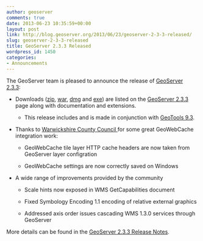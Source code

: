 ```yaml
---
author: geoserver
comments: true
date: 2013-06-23 10:35:59+00:00
layout: post
link: http://blog.geoserver.org/2013/06/23/geoserver-2-3-3-released/
slug: geoserver-2-3-3-released
title: GeoServer 2.3.3 Released
wordpress_id: 1450
categories:
- Announcements
---
```


The GeoServer team is pleased to announce the release of [GeoServer 2.3.3](http://geoserver.org/display/GEOS/GeoServer+2.3.3):



	
  * Downloads ([zip](http://downloads.sourceforge.net/geoserver/geoserver-2.3.3-bin.zip), [war](http://downloads.sourceforge.net/geoserver/geoserver-2.3.3-war.zip), [dmg](http://downloads.sourceforge.net/geoserver/geoserver-2.3.3.dmg) and [exe](http://downloads.sourceforge.net/geoserver/geoserver-2.3.3.exe)) are listed on the [GeoServer 2.3.3](http://geoserver.org/display/GEOS/GeoServer+2.3.3) page along with documentation and extensions.

	
    * This release includes and is made in conjunction with [GeoTools 9.3](http://geotoolsnews.blogspot.com.au/2013/06/geotools-93-released.html).




	
  * Thanks to [Warwickshire County Council ](http://www.warwickshire.gov.uk/)for some great GeoWebCache integration work:

	
    * GeoWebCache tile layer HTTP cache headers are now taken from GeoServer layer configration

	
    * GeoWebCache settings are now correctly saved on Windows




	
  * A wide range of improvements provided by the community

	
    * Scale hints now exposed in WMS GetCapabilities document

	
    * Fixed Symbology Encoding 1.1 encoding of relative external graphics

	
    * Addressed axis order issues cascading WMS 1.3.0 services through GeoServer





More details can be found in the [GeoServer 2.3.3 Release Notes](http://jira.codehaus.org/secure/ReleaseNote.jspa?projectId=10311&version=19231).
